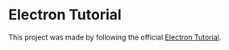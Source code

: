 # Electron Tutorial

This project was made by following the official
[Electron Tutorial](https://www.electronjs.org/docs/latest/tutorial/tutorial-prerequisites).
